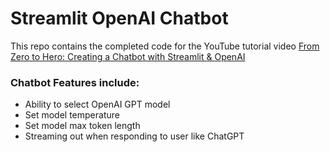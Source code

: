 # Streamlit OpenAI Chatbot

This repo contains the completed code for the YouTube tutorial video <a href="#">From Zero to Hero: Creating a Chatbot with Streamlit & OpenAI</a>

### Chatbot Features include:
- Ability to select OpenAI GPT model
- Set model temperature
- Set model max token length
- Streaming out when responding to user like ChatGPT